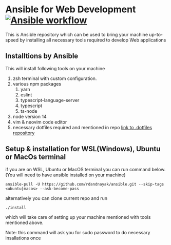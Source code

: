 # Ansible for Web Development [![Ansible workflow](https://github.com/rdandnayak/ansible/actions/workflows/manual.yml/badge.svg)](https://github.com/rdandnayak/ansible/actions/workflows/manual.yml)

This is Ansible repository which can be used to bring your machine up-to-speed by installing all necessary tools required to develop Web applications

## Installtions by Ansible

This will install following tools on your machine

1. zsh terminal with custom configuration.
2. various npm packages
   1. yarn
   2. eslint
   3. typescript-language-server
   4. typescript
   5. ts-node
3. node version 14
4. vim & neovim code editor
5. necessary dotfiles required and mentioned in repo [link to .dotfiles repository](https://github.com/rdandnayak/.dotfiles)

## Setup & installation for WSL(Windows), Ubuntu or MacOs terminal

if you are on WSL, Ubuntu or MacOS terminal you can run command below. (You will need to have ansible installed on your machine)

```
ansible-pull -U https://github.com/rdandnayak/ansible.git --skip-tags <ubuntu|macos> --ask-become-pass
```

alternatively you can clone current repo and run

```
./install
```

which will take care of setting up your machine mentioned with tools mentioned above.

Note:
this command will ask you for sudo password to do necessary insallations once
